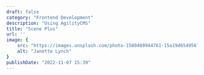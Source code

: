```yaml
---
draft: false
category: "Frontend Development"
description: "Using AgilityCMS"
title: "Scene Plus"
url: ''
image: {
    src: "https://images.unsplash.com/photo-1580489944761-15a19d654956?&fit=crop&w=280",
    alt: "Janette Lynch"
}
publishDate: "2022-11-07 15:39"
---
```


